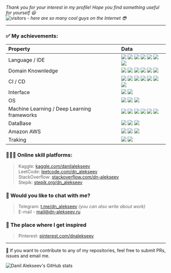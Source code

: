 _Thank you for your interest in my profile! Hope you find something useful for yourself 😃_\
<img src="https://visitor-badge.laobi.icu/badge?page_id=AlekseevDanil" alt="visitors"/>
_- here are so many cool guys on the Internet 😎_ 

- - -

### ✅ My achievements:

| **Property**  | **Data**  |
|:----------|:----------|
| Language / IDE | ![](https://img.shields.io/badge/-Python-3776AB?style=flat&logo=Python&logoColor=white) ![](https://img.shields.io/badge/-R-3776AB?style=flat&logo=R&logoColor=white) ![](https://img.shields.io/badge/-PyCharm-3776AB?style=flat&logo=Pycharm&logoColor=white) ![](https://img.shields.io/badge/-DataGrip-3776AB?style=flat&logo=DataGrip&logoColor=white) ![](https://img.shields.io/badge/-Jupyter-3776AB?style=flat&logo=Jupyter&logoColor=white) ![](https://img.shields.io/badge/-SublimeText-3776AB?style=flat&logo=SublimeText&logoColor=white) ![](https://img.shields.io/badge/-XCode-3776AB?style=flat&logo=XCode&logoColor=white)|
| Domain Knownledge | ![](https://img.shields.io/badge/-Machine%20Learning-green) ![](https://img.shields.io/badge/-Deep%20Learning-yellowgreen) ![](https://img.shields.io/badge/-Computer%20Vision%20-red) ![](https://img.shields.io/badge/-Algorithms-blue) ![](https://img.shields.io/badge/-Software%20Development-FF6600?style=flat&logoColor=white) ![](https://img.shields.io/badge/-Math-purple)|
| CI / CD | ![](https://img.shields.io/badge/-GIT-2597f7?style=flat&logo=GIT) ![](https://img.shields.io/badge/-Kubernetes-2597f7?style=flat&logo=Kubernetes) ![](https://img.shields.io/badge/-GitHub-2597f7?style=flat&logo=GitHub) ![](https://img.shields.io/badge/-GitLab-2597f7?style=flat&logo=GitLab) ![](https://img.shields.io/badge/-Docker-2597f7?style=flat&logo=Docker&logoColor=white) ![](https://img.shields.io/badge/-TeamCity-2597f7?style=flat&logo=TeamCity&logoColor=white) ![](https://img.shields.io/badge/-Nexus-2597f7?style=flat) |
| Interface | ![](https://img.shields.io/badge/-REST%20API-gray) ![](https://img.shields.io/badge/-Kafka-gray) |
| OS | ![](https://img.shields.io/badge/-MacOS-000000?style=flat&logo=Apple&logoColor=white) ![](https://img.shields.io/badge/-Ubuntu-000000?style=flat&logo=Linux&logoColor=white) ![](https://img.shields.io/badge/-Windows-000000?style=flat&logo=Windows&logoColor=white) |
| Machine Learning / Deep Learning frameworks | ![](https://img.shields.io/badge/-PyTorch-ba4e00?style=flat&logo=PyTorch&logoColor=white) ![](https://img.shields.io/badge/-Tensorflow-ba4e00?style=flat&logo=Tensorflow&logoColor=white) ![](https://img.shields.io/badge/-Keras-ba4e00?style=flat&logo=Keras&logoColor=white) ![](https://img.shields.io/badge/-Pandas-ba4e00?style=flat&logo=Pandas&logoColor=white) ![](https://img.shields.io/badge/-SkLearn-ba4e00?style=flat&logo=SkLearn&logoColor=white) ![](https://img.shields.io/badge/-OpenCV-ba4e00?style=flat&logo=OpenCV&logoColor=white)|
| DataBase | ![](https://img.shields.io/badge/-MySQL-1e853a?style=flat&logo=MySQL&logoColor=white) ![](https://img.shields.io/badge/-Elasticsearch-1e853a?style=flat&logo=Elasticsearch&logoColor=white) ![](https://img.shields.io/badge/-Postgres-1e853a?style=flat&logo=Postgresql&logoColor=white) |
| Amazon AWS | ![](https://img.shields.io/badge/-SageMaker-f0da13?style=flat) ![](https://img.shields.io/badge/-S3_Bucket-f0da13?style=flat) ![](https://img.shields.io/badge/-Rekognition-f0da13?style=flat) |
| Traking | ![](https://img.shields.io/badge/-AirFlow-1728e6?style=flat) ![](https://img.shields.io/badge/-MlFlow-1728e6?style=flat) |


### 👨🏻‍🎓 Online skill platforms:

> Kaggle: [kaggle.com/danilalekseev](https://kaggle.com/danilalekseev) \
> LeetCode: [leetcode.com/dn_alekseev](https://leetcode.com/dn_alekseev/) \
> StackOverflow: [stackoverflow.com/dn-alekseev](https://stackoverflow.com/users/14741746/dn-alekseev) \
> Stepik: [stepik.org/dn_alekseev](https://stepik.org/users/39041406)

### 💬 Would you like to chat with me?

> Telegram: [t.me/dn_alekseev](https://t.me/dn_alekseev/) _(you can also write about work)_\
> E-mail - [mail@dn-alekseev.ru](mailto:mail@dn-alekseev.ru)

### 🌄 The place where I get inspired

> Pinterest: [pinterest.com/dnalekseev](https://www.pinterest.ru/dnalekseev/)

- - -
🌟 If you want to contribute to any of my repositories, feel free to submit PRs, issues and email me.

![Danil Alekseev's GitHub stats](https://github-readme-stats.vercel.app/api?username=AlekseevDanil&show_icons=true&theme=chartreuse-dark)

